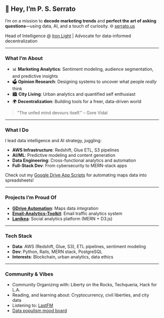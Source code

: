 ## 👋 Hey, I’m P. S. Serrato
I’m on a mission to **decode marketing trends** and **perfect the art of asking questions**—using data, AI, and a touch of curiosity.
🌐 [serrato.us](https://serrato.us)

Head of Intelligence @ [Iron Light](https://ironlight.com) | Advocate for data-informed decentralization

---

### What I’m About
- 📊 **Marketing Analytics**: Sentiment modeling, audience segmentation, and predictive insights
- 🗳️ **Opinion Research**: Designing systems to uncover what people *really* think
- 🏙️ **City Living**: Urban analytics and quantified self enthusiast
- 🌍 **Decentralization**: Building tools for a freer, data-driven world

> "The unfed mind devours itself." – Gore Vidal

---

### What I Do
I lead data intelligence and AI strategy, juggling:
- **AWS Infrastructure**: Redshift, Glue ETL, S3 pipelines
- **AI/ML**: Predictive modeling and content generation
- **Data Engineering**: Cross-functional analytics and automation
- **Full-Stack Dev**: From cybersecurity to MERN-stack apps

Check out my [Google Drive App Scripts](https://github.com/sserrato/gdrive) for automating maps data into spreadsheets!

---

### Projects I’m Proud Of
- **[GDrive Automation](https://github.com/sserrato/gdrive)**: Maps data integration
- **[Email-Analytics-Toolkit](#)**: Email traffic analytics system
- **[Lanikea](#)**: Social analytics platform (MERN + D3.js)



---

### Tech Stack
- **Data**: AWS (Redshift, Glue, S3), ETL pipelines, sentiment modeling
- **Dev**: Python, Rails, MERN stack, PostgreSQL
- **Interests**: Blockchain, urban analytics, data ethics


---

### Community & Vibes
- Community Organizing with: Liberty on the Rocks, Techqueria, Hack for L.A.
- Reading, and learning about: Cryptocurrency, civil liberties, and city data
- Listening to: [LastFM](https://www.last.fm/user/psergio)
- [Data populism mood board](https://www.cosmos.so/serrato/data-populism)


